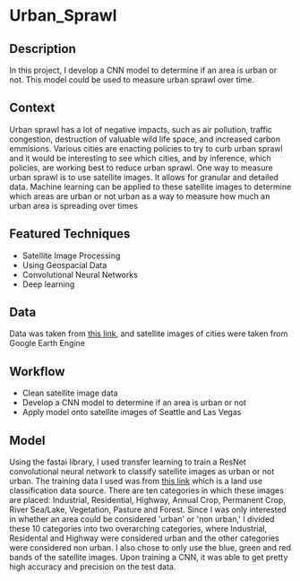 # Urban_Sprawl


## Description
In this project, I develop a CNN model to determine if an area is urban or not.  This model could be used to measure urban sprawl over time.

## Context
Urban sprawl has a lot of negative impacts, such as air pollution, traffic congestion, destruction of valuable wild life space, and increased carbon emmisions.  Various cities are enacting policies to try to curb urban sprawl and 
it would be interesting to see which cities, and by inference, which policies, are working best to reduce urban sprawl.  One way to measure urban sprawl is to use
satellite images.  It allows for granular and detailed data.  Machine learning can be applied to these satellite images to determine which areas are urban or not urban as a way to measure 
how much an urban area is spreading over times

## Featured Techniques
 * Satellite Image Processing
 * Using Geospacial Data
 * Convolutional Neural Networks
 * Deep learning
 

## Data
Data was taken from [this link](http://madm.dfki.de/downloads), and satellite images of cities were taken from Google Earth Engine


## Workflow
* Clean satellite image data
* Develop a CNN model to determine if an area is urban or not
* Apply model onto satellite images of Seattle and Las Vegas


## Model
Using the fastai library, I used transfer learning to train a ResNet convolutional neural network to classify satellite images as urban or not urban.  The training data I used was from [this link](http://madm.dfki.de/downloads) which is a land use classification data source.  There are ten categories in which these images are placed: Industrial, Residential, Highway, Annual Crop, Permanent Crop, River Sea/Lake, Vegetation, Pasture and Forest.  Since I was only interested in whether an area could be considered 'urban' or 'non urban,' I divided these 10 categories into two overarching categories, where Industrial, Residental and Highway were considered urban and the other categories were considered non urban.  I also chose to only use the blue, green and red bands of the satellite images.  Upon training a CNN, it was able to get pretty high accuracy and precision on the test data.  


